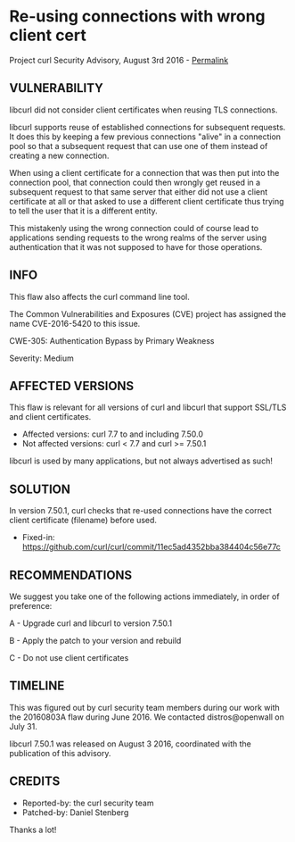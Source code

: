 Re-using connections with wrong client cert
===========================================

Project curl Security Advisory, August 3rd 2016 -
[Permalink](https://curl.se/docs/CVE-2016-5420.html)

VULNERABILITY
-------------

libcurl did not consider client certificates when reusing TLS connections.

libcurl supports reuse of established connections for subsequent requests. It
does this by keeping a few previous connections "alive" in a connection pool
so that a subsequent request that can use one of them instead of creating a
new connection.

When using a client certificate for a connection that was then put into the
connection pool, that connection could then wrongly get reused in a subsequent
request to that same server that either did not use a client certificate at
all or that asked to use a different client certificate thus trying to tell
the user that it is a different entity.

This mistakenly using the wrong connection could of course lead to
applications sending requests to the wrong realms of the server using
authentication that it was not supposed to have for those operations.

INFO
----

This flaw also affects the curl command line tool.

The Common Vulnerabilities and Exposures (CVE) project has assigned the name
CVE-2016-5420 to this issue.

CWE-305: Authentication Bypass by Primary Weakness

Severity: Medium

AFFECTED VERSIONS
-----------------

This flaw is relevant for all versions of curl and libcurl that support
SSL/TLS and client certificates.

- Affected versions: curl 7.7 to and including 7.50.0
- Not affected versions: curl < 7.7 and curl >= 7.50.1

libcurl is used by many applications, but not always advertised as such!

SOLUTION
------------

In version 7.50.1, curl checks that re-used connections have the correct
client certificate (filename) before used.

- Fixed-in: https://github.com/curl/curl/commit/11ec5ad4352bba384404c56e77c

RECOMMENDATIONS
---------------

We suggest you take one of the following actions immediately, in order of
preference:

 A - Upgrade curl and libcurl to version 7.50.1

 B - Apply the patch to your version and rebuild

 C - Do not use client certificates

TIMELINE
---------

This was figured out by curl security team members during our work with the
20160803A flaw during June 2016. We contacted distros@openwall on July 31.

libcurl 7.50.1 was released on August 3 2016, coordinated with the publication
of this advisory.

CREDITS
-------

- Reported-by: the curl security team
- Patched-by: Daniel Stenberg

Thanks a lot!
